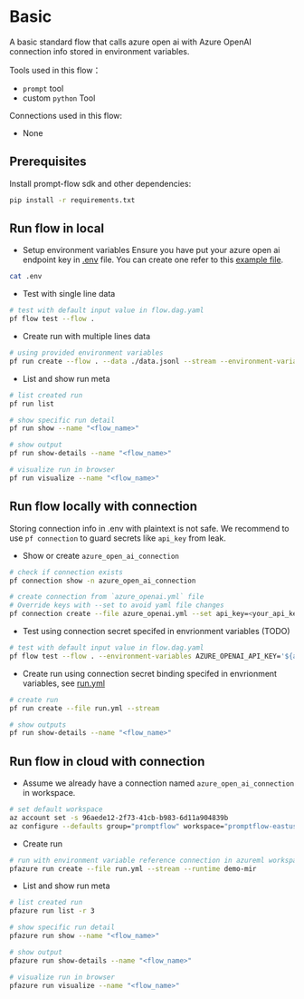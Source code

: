 # Basic
A basic standard flow that calls azure open ai with Azure OpenAI connection info stored in environment variables. 

Tools used in this flow：
- `prompt` tool
- custom `python` Tool

Connections used in this flow:
- None

## Prerequisites

Install prompt-flow sdk and other dependencies:
```bash
pip install -r requirements.txt
```

## Run flow in local

- Setup environment variables
Ensure you have put your azure open ai endpoint key in [.env](.env) file. You can create one refer to this [example file](.env.example).
```bash
cat .env
```

- Test with single line data
```bash
# test with default input value in flow.dag.yaml
pf flow test --flow .
```

- Create run with multiple lines data
```bash
# using provided environment variables
pf run create --flow . --data ./data.jsonl --stream --environment-variables AZURE_OPENAI_API_KEY='${azure_open_ai_connection.api_key}' AZURE_OPENAI_API_BASE='${azure_open_ai_connection.api_base}'
```

- List and show run meta
```bash
# list created run
pf run list

# show specific run detail
pf run show --name "<flow_name>"

# show output
pf run show-details --name "<flow_name>"

# visualize run in browser
pf run visualize --name "<flow_name>"
```

## Run flow locally with connection
Storing connection info in .env with plaintext is not safe. We recommend to use `pf connection` to guard secrets like `api_key` from leak.

- Show or create `azure_open_ai_connection`
```bash
# check if connection exists
pf connection show -n azure_open_ai_connection

# create connection from `azure_openai.yml` file
# Override keys with --set to avoid yaml file changes
pf connection create --file azure_openai.yml --set api_key=<your_api_key> api_base=<your_api_base>
```

- Test using connection secret specifed in envrionment variables (TODO)
```bash
# test with default input value in flow.dag.yaml 
pf flow test --flow . --environment-variables AZURE_OPENAI_API_KEY='${azure_open_ai_connection.api_key}' AZURE_OPENAI_API_BASE='${azure_open_ai_connection.api_base}'
```

- Create run using connection secret binding specifed in envrionment variables, see [run.yml](run.yml)
```bash
# create run
pf run create --file run.yml --stream

# show outputs
pf run show-details --name "<flow_name>"
```

## Run flow in cloud with connection
- Assume we already have a connection named `azure_open_ai_connection` in workspace.
```bash
# set default workspace
az account set -s 96aede12-2f73-41cb-b983-6d11a904839b
az configure --defaults group="promptflow" workspace="promptflow-eastus"
```

- Create run
```bash
# run with environment variable reference connection in azureml workspace 
pfazure run create --file run.yml --stream --runtime demo-mir
```

- List and show run meta
```bash
# list created run
pfazure run list -r 3

# show specific run detail
pfazure run show --name "<flow_name>"

# show output
pfazure run show-details --name "<flow_name>"

# visualize run in browser
pfazure run visualize --name "<flow_name>"
```